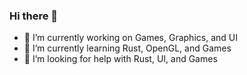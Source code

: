 ### Hi there 👋

<!--
**ericandre615/ericandre615** is a ✨ _special_ ✨ repository because its `README.md` (this file) appears on your GitHub profile.

Here are some ideas to get you started:
-->
- 🔭 I’m currently working on Games, Graphics, and UI
- 🌱 I’m currently learning Rust, OpenGL, and Games
- 🤔 I’m looking for help with Rust, UI, and Games
